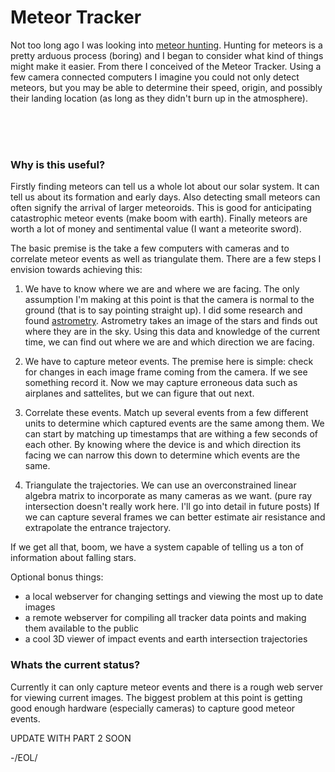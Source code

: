 # Meteor Tracker
Not too long ago I was looking into [meteor hunting](http://www.livescience.com/33876-meteorite-hunting-guide.html).
Hunting for meteors is a pretty arduous process (boring) and I began to consider what kind of things might make it easier.
From there I conceived of the Meteor Tracker.  Using a few camera connected computers I imagine you could not
only detect meteors, but you may be able to determine their speed, origin, and possibly their landing location
(as long as they didn't burn up in the atmosphere).  

<div class="github-card" data-user="heidtn" data-repo="MeteorTracker">
</div>
<br><br><br>  

### Why is this useful?
Firstly finding meteors can tell us a whole lot about our solar system.  It can tell us about its formation and early days.
Also detecting small meteors can often signify the arrival of larger meteoroids.  This is good for anticipating catastrophic
meteor events (make boom with earth).  Finally meteors are worth a lot of money and sentimental value (I want
a meteorite sword).



The basic premise is the take a few computers with cameras and to correlate meteor events as well as triangulate them.
There are a few steps I envision towards achieving this:

1.  We have to know where we are and where we are facing.  The only assumption I'm making at this point is 
	that the camera is normal to the ground (that is to say pointing straight up).  I did some research and
	found [astrometry](http://astrometry.net/).  Astrometry takes an image of the stars and finds out where they are
	in the sky.  Using this data and knowledge of the current time, we can find out where we are and which direction
	we are facing.  

2.  We have to capture meteor events.  The premise here is simple: check for changes in each image frame coming from the
	camera.  If we see something record it.  Now we may capture erroneous data such as airplanes and sattelites, but
	we can figure that out next.  

3.  Correlate these events.  Match up several events from a few different units to determine which captured events
	are the same among them.  We can start by matching up timestamps that are withing a few seconds of each other.
	By knowing where the device is and which direction its facing we can narrow this down to determine which events
	are the same.  

4.  Triangulate the trajectories.  We can use an overconstrained linear algebra matrix to incorporate as many
	cameras as we want.  (pure ray intersection doesn't really work here.  I'll go into detail in future posts)
	If we can capture several frames we can better estimate air resistance and extrapolate the entrance trajectory.


If we get all that, boom, we have a system capable of telling us a ton of information about falling stars.

Optional bonus things:
- a local webserver for changing settings and viewing the most up to date images
- a remote webserver for compiling all tracker data points and making them available to the public
- a cool 3D viewer of impact events and earth intersection trajectories

### Whats the current status?
Currently it can only capture meteor events and there is a rough web server for viewing current images.  The biggest problem
at this point is getting good enough hardware (especially cameras) to capture good meteor events.

UPDATE WITH PART 2 SOON

\-/EOL/